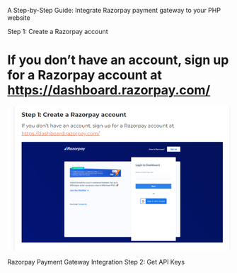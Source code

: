 
A Step-by-Step Guide: Integrate Razorpay payment gateway to your PHP website

Step 1: Create a Razorpay account
# If you don’t have an account, sign up for a Razorpay account at https://dashboard.razorpay.com/

![Screenshot](img/step_1.png)

Razorpay Payment Gateway Integration
Step 2: Get API Keys